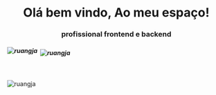  <h1 align="center">Olá bem vindo, Ao meu espaço!</h1>
<h3 align="center">profissional frontend e backend</h3>


##### <p><img align="left" src="https://github-readme-stats.vercel.app/api/top-langs?username=ruangja&show_icons=true&theme=dark&locale=en&layout=compact" alt="ruangja" /></p> ####



##### <p>&nbsp;<img align="center" src="https://github-readme-stats.vercel.app/api?username=ruangja&show_icons=true&theme=dark&hide_border=true&cache_seconds=1800&locale=en" alt="ruangja" /></p>

<div style="display: inline_block"><br>
  
 
</div>

<p><img align="center" src="https://github-readme-streak-stats.herokuapp.com/?user=ruangja&theme=dark" alt="ruangja" /></p>


 
</div>
